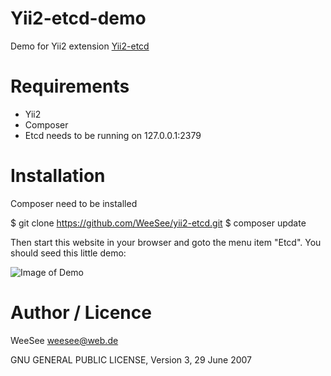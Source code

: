 Yii2-etcd-demo
==============

Demo for Yii2 extension [Yii2-etcd](https://github.com/WeeSee/yii2-etcd.git)

# Requirements

* Yii2 
* Composer
* Etcd needs to be running on 127.0.0.1:2379

# Installation

Composer need to be installed

   $ git clone https://github.com/WeeSee/yii2-etcd.git
   $ composer update
   
Then start this website in your browser and goto the menu item "Etcd".
You should seed this little demo:

![Image of Demo](https://github.com/WeeSee/yii2-etcd.git/master/yii2-etcd-demo.png)

# Author / Licence

WeeSee weesee@web.de

GNU GENERAL PUBLIC LICENSE, Version 3, 29 June 2007